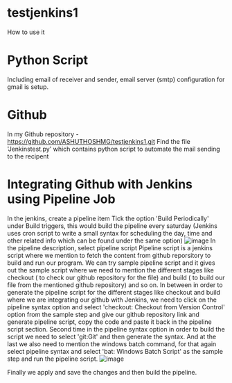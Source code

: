 # testjenkins1
How to use it 
# Python Script
Including email of receiver and sender, email server (smtp) configuration for gmail is setup.
# Github
In my Github repository - https://github.com/ASHUTHOSHMG/testjenkins1.git
Find the file 'Jenkinstest.py' which contains python script to automate the mail sending to the recipent
# Integrating Github with Jenkins using Pipeline Job
In the jenkins, create a pipeline item
Tick the option 'Build Periodically' under Build triggers, this would build the pipeline every saturday (Jenkins uses cron script to write a small syntax for scheduling the day, time and other related info which can be found under the same option)
![image](https://user-images.githubusercontent.com/65459598/192903291-103b0568-cea3-47b5-9b3f-f34b35cb3a7b.png)
In the pipeline description, select pipeline script
Pipeline script is a jenkins script where we mention to fetch the content from github reporsitory to build and run our program.
We can try sample pipeline script and it gives out the sample script where we need to mention the different stages like checkout ( to check our github repository for the file) and build ( to build our file from the mentioned github repository) and so on.
In between in order to generate the pipeline script for the different stages like checkout and build where we are integrating our github with Jenkins, we need to click on the pipeline syntax option and select 'checkout: Checkout from Version Control' option from the sample step and give our github repository link and generate pipeline script, copy the code and paste it back in the pipeline script section.
Second time in the pipeline syntax option in order to build the script we need to select 'git:Git' and then generate the syntax.
And at the last we also need to mention the windows batch command, for that again select pipeline syntax and select 'bat: Windows Batch Script' as the sample step and run the pipeline script.
![image](https://user-images.githubusercontent.com/65459598/192905037-0255f846-098d-4fe5-86ed-df24bda993e9.png)

Finally we apply and save the changes and then build the pipeline.
